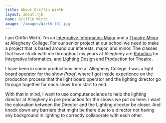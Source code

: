 ```yaml
---
title: About Griffin Wirth
layout: about.njk
name: Griffin Wirth
image: '/images/Wirth (3).jpg'
---
```


I am Griffin Wirth. I'm an [Integrative Informatics Major](https://catalog.allegheny.edu/preview_program.php?catoid=39&poid=3380&returnto=1251) and a [Theatre Minor](https://catalog.allegheny.edu/preview_program.php?catoid=39&poid=3389&returnto=1251) at Allegheny College. For our senior project at our school we need to make a project that is based around our interests, major, and minor. The classes that have stuck with me throughout my years at Allegheny are [Robotics](https://catalog.allegheny.edu/preview_course_nopop.php?catoid=39&coid=26536) for Integrative Informatics, and [Lighting Design and Production](https://catalog.allegheny.edu/preview_course_nopop.php?catoid=39&coid=27632) for Theatre. 

I have been in some productions here at Allegheny College. I was a light board operator for the show [*Proof*](https://sites.allegheny.edu/playshop/91st-season-2021-2022/), where I got inside experience on the production process that the light board operator and the lighting director go through together for each show from start to end.

With that in mind, I want to use computer science to help the lighting director at Allegheny in pre production for the shows we put on here. I want the coloration between the Director and the Lighting director be closer. And knock down any barriers that might be there due to a director not having any background in lighting to correctly collaborate with each other.





